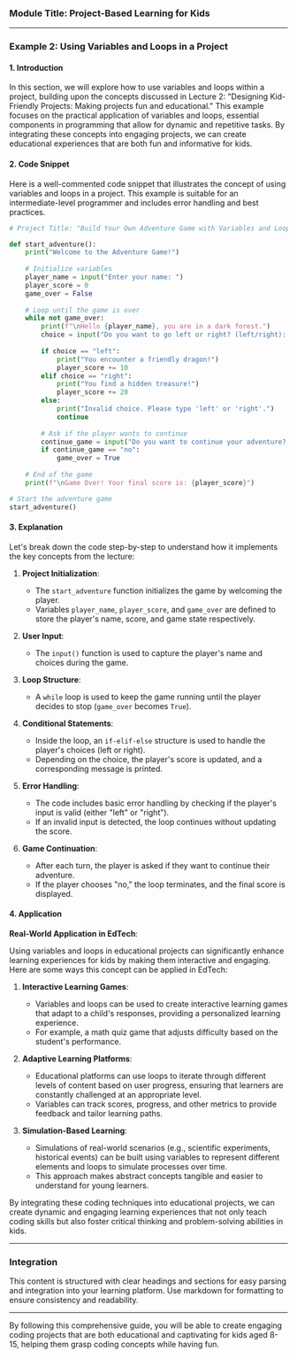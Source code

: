 ### Module Title: Project-Based Learning for Kids

---

### Example 2: Using Variables and Loops in a Project

#### 1. Introduction

In this section, we will explore how to use variables and loops within a project, building upon the concepts discussed in Lecture 2: "Designing Kid-Friendly Projects: Making projects fun and educational." This example focuses on the practical application of variables and loops, essential components in programming that allow for dynamic and repetitive tasks. By integrating these concepts into engaging projects, we can create educational experiences that are both fun and informative for kids.

#### 2. Code Snippet

Here is a well-commented code snippet that illustrates the concept of using variables and loops in a project. This example is suitable for an intermediate-level programmer and includes error handling and best practices.

```python
# Project Title: "Build Your Own Adventure Game with Variables and Loops"

def start_adventure():
    print("Welcome to the Adventure Game!")
    
    # Initialize variables
    player_name = input("Enter your name: ")
    player_score = 0
    game_over = False
    
    # Loop until the game is over
    while not game_over:
        print(f"\nHello {player_name}, you are in a dark forest.")
        choice = input("Do you want to go left or right? (left/right): ").strip().lower()
        
        if choice == "left":
            print("You encounter a friendly dragon!")
            player_score += 10
        elif choice == "right":
            print("You find a hidden treasure!")
            player_score += 20
        else:
            print("Invalid choice. Please type 'left' or 'right'.")
            continue
        
        # Ask if the player wants to continue
        continue_game = input("Do you want to continue your adventure? (yes/no): ").strip().lower()
        if continue_game == "no":
            game_over = True
    
    # End of the game
    print(f"\nGame Over! Your final score is: {player_score}")

# Start the adventure game
start_adventure()
```

#### 3. Explanation

Let's break down the code step-by-step to understand how it implements the key concepts from the lecture:

1. **Project Initialization**:
    - The `start_adventure` function initializes the game by welcoming the player.
    - Variables `player_name`, `player_score`, and `game_over` are defined to store the player's name, score, and game state respectively.

2. **User Input**:
    - The `input()` function is used to capture the player's name and choices during the game.

3. **Loop Structure**:
    - A `while` loop is used to keep the game running until the player decides to stop (`game_over` becomes `True`).

4. **Conditional Statements**:
    - Inside the loop, an `if-elif-else` structure is used to handle the player's choices (left or right).
    - Depending on the choice, the player's score is updated, and a corresponding message is printed.

5. **Error Handling**:
    - The code includes basic error handling by checking if the player's input is valid (either "left" or "right").
    - If an invalid input is detected, the loop continues without updating the score.

6. **Game Continuation**:
    - After each turn, the player is asked if they want to continue their adventure.
    - If the player chooses "no," the loop terminates, and the final score is displayed.

#### 4. Application

**Real-World Application in EdTech**:

Using variables and loops in educational projects can significantly enhance learning experiences for kids by making them interactive and engaging. Here are some ways this concept can be applied in EdTech:

1. **Interactive Learning Games**:
    - Variables and loops can be used to create interactive learning games that adapt to a child's responses, providing a personalized learning experience.
    - For example, a math quiz game that adjusts difficulty based on the student's performance.

2. **Adaptive Learning Platforms**:
    - Educational platforms can use loops to iterate through different levels of content based on user progress, ensuring that learners are constantly challenged at an appropriate level.
    - Variables can track scores, progress, and other metrics to provide feedback and tailor learning paths.

3. **Simulation-Based Learning**:
    - Simulations of real-world scenarios (e.g., scientific experiments, historical events) can be built using variables to represent different elements and loops to simulate processes over time.
    - This approach makes abstract concepts tangible and easier to understand for young learners.

By integrating these coding techniques into educational projects, we can create dynamic and engaging learning experiences that not only teach coding skills but also foster critical thinking and problem-solving abilities in kids.

---

### Integration

This content is structured with clear headings and sections for easy parsing and integration into your learning platform. Use markdown for formatting to ensure consistency and readability.

---

By following this comprehensive guide, you will be able to create engaging coding projects that are both educational and captivating for kids aged 8-15, helping them grasp coding concepts while having fun.